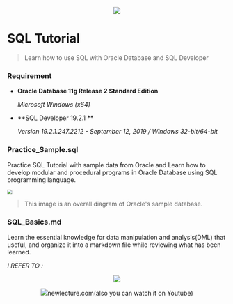 <p align="center"><img src="https://ir0.mobify.com/project-oss-www-fujitsu-com/c8/webp80/1536/https://www.fujitsu.com/fts/Images/oracle-db580x224_tcm21-40873.jpg" /></p>

# SQL Tutorial

>  Learn how to use SQL with Oracle Database and SQL Developer



### Requirement

- **Oracle Database 11g Release 2 Standard Edition** 

  *Microsoft Windows (x64)*

- **SQL Developer 19.2.1 **

  *Version 19.2.1.247.2212 - September 12, 2019 /  Windows 32-bit/64-bit*



### Practice_Sample.sql

Practice SQL Tutorial with sample data from Oracle and Learn how to develop modular and procedural programs in Oracle Database using SQL programming language.

<img src="https://cdn.oracletutorial.com/wp-content/uploads/2017/07/Oracle-Sample-Database.png" style="zoom:67%;" />

> This image is an overall diagram of Oracle's sample database.



### SQL_Basics.md

Learn the essential knowledge for data manipulation and analysis(DML) that useful, and organize it into a markdown file while reviewing what has been learned.



 *I REFER TO :*

<p align="center"><img src="https://lh6.googleusercontent.com/proxy/o0Dpx6een5btxurc-tIEgmLBpuP_nJqERMpZOkRRhFLCGDCVVu2dmGZ3sDWLlKI9HycEqX9psuPRwhrnU78Bx4PzgBv7aeYvoRJkXr4RWFGh1xU" /></p>

<p align="center"><img src="https://yt3.ggpht.com/a/AGF-l79QdDu-DazwGD3GsLSJ09wetKV2givOVsT4XQ=s288-c-k-c0xffffffff-no-rj-mo" />newlecture.com(also you can watch it on Youtube)</p>



